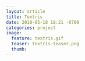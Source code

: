 ```yaml
---
layout: article
title: Textris
date: 2018-05-18 18:21 -0700
categories: project
image:
  feature: textris.gif
  teaser: textris-teaser.png
  thumb:
---
```

